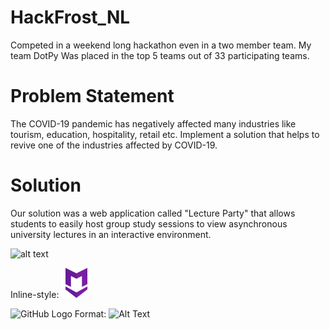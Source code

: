 # HackFrost_NL
Competed in a weekend long hackathon even in a two member team. My team DotPy Was placed in the top 5 teams out of 33 participating teams.
# Problem Statement
The COVID-19 pandemic has negatively affected many industries like tourism, education, hospitality, retail etc. Implement a solution that helps to revive one of the industries affected by COVID-19.
# Solution
Our solution was a web application called "Lecture Party" that allows students to easily host group study sessions to view asynchronous university lectures in an interactive environment. 

![alt text](https://github.com/sameerahmed15/HackFrost_NL/imgs/Dashboard.png "Dashboard image")


Inline-style: 
![alt text](https://github.com/adam-p/markdown-here/raw/master/src/common/images/icon48.png "Logo Title Text 1")

![GitHub Logo](/images/logo.png)
Format: ![Alt Text](url)
